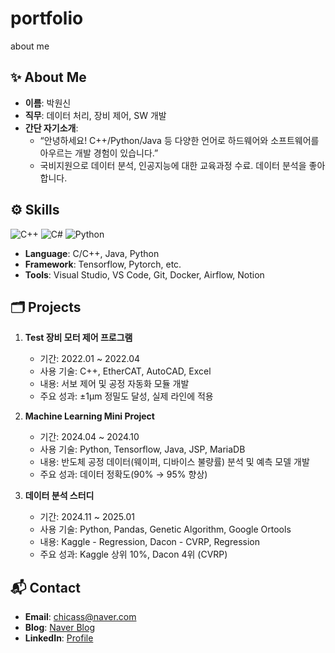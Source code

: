 # portfolio
about me
## ✨ About Me

- **이름**: 박원신
- **직무**: 데이터 처리, 장비 제어, SW 개발 
- **간단 자기소개**: 
  - “안녕하세요! C++/Python/Java 등 다양한 언어로 하드웨어와 소프트웨어를 아우르는 개발 경험이 있습니다.”
  - 국비지원으로 데이터 분석, 인공지능에 대한 교육과정 수료. 데이터 분석을 좋아합니다. 
## ⚙️ Skills

![C++](https://img.shields.io/badge/-C++-00599C?logo=c%2B%2B&logoColor=white)
![C#](https://img.shields.io/badge/-C%23-239120?logo=c-sharp&logoColor=white)
![Python](https://img.shields.io/badge/-Python-3776AB?logo=Python&logoColor=white)

- **Language**: C/C++, Java, Python
- **Framework**: Tensorflow, Pytorch, etc.
- **Tools**: Visual Studio, VS Code, Git, Docker, Airflow, Notion

## 🗂 Projects

1. **Test 장비 모터 제어 프로그램**  
   - 기간: 2022.01 ~ 2022.04  
   - 사용 기술: C++, EtherCAT, AutoCAD, Excel
   - 내용: 서보 제어 및 공정 자동화 모듈 개발  
   - 주요 성과: ±1μm 정밀도 달성, 실제 라인에 적용

2. **Machine Learning Mini Project**  
   - 기간: 2024.04 ~ 2024.10  
   - 사용 기술: Python, Tensorflow, Java, JSP, MariaDB  
   - 내용: 반도체 공정 데이터(웨이퍼, 디바이스 불량률) 분석 및 예측 모델 개발  
   - 주요 성과: 데이터 정확도(90% → 95% 향상)

3. **데이터 분석 스터디**  
   - 기간: 2024.11 ~ 2025.01  
   - 사용 기술: Python, Pandas, Genetic Algorithm, Google Ortools  
   - 내용: Kaggle - Regression, Dacon - CVRP, Regression  
   - 주요 성과: Kaggle 상위 10%, Dacon 4위 (CVRP)
     
## 📬 Contact

- **Email**: chicass@naver.com
- **Blog**: [Naver Blog](https://blog.naver.com/nhisnow)
- **LinkedIn**: [Profile](https://www.linkedin.com/in/wonshinpark)

